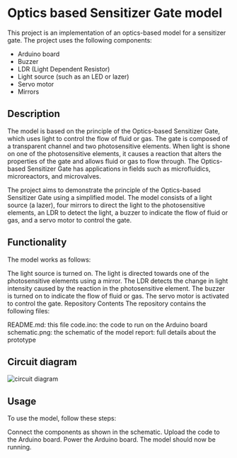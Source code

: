 
# Optics based Sensitizer Gate model
This project is an implementation of an optics-based model for a sensitizer gate. The project uses the following components:

* Arduino board
* Buzzer
* LDR (Light Dependent Resistor)
* Light source (such as an LED or lazer)
* Servo motor
* Mirrors

## Description
The model is based on the principle of the Optics-based Sensitizer Gate, which uses light to control the flow of fluid or gas. The gate is composed of a transparent channel and two photosensitive elements. When light is shone on one of the photosensitive elements, it causes a reaction that alters the properties of the gate and allows fluid or gas to flow through. The Optics-based Sensitizer Gate has applications in fields such as microfluidics, microreactors, and microvalves.

The project aims to demonstrate the principle of the Optics-based Sensitizer Gate using a simplified model. The model consists of a  light source (a lazer), four mirrors to direct the light to the photosensitive elements, an LDR to detect the light, a buzzer to indicate the flow of fluid or gas, and a servo motor to control the gate.

## Functionality
The model works as follows:

The light source is turned on.
The light is directed towards one of the photosensitive elements using a mirror.
The LDR detects the change in light intensity caused by the reaction in the photosensitive element.
The buzzer is turned on to indicate the flow of fluid or gas.
The servo motor is activated to control the gate.
Repository Contents
The repository contains the following files:

README.md: this file
code.ino: the code to run on the Arduino board
schematic.png: the schematic of the model
report: full details about the prototype

## Circuit diagram
![circuit diagram](https://ibb.co/6th75wV)

## Usage
To use the model, follow these steps:

Connect the components as shown in the schematic.
Upload the code to the Arduino board.
Power the Arduino board.
The model should now be running.

